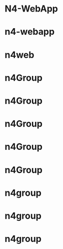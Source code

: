 # N4-WebApp
# n4-webapp
# n4web
# n4Group
# n4Group
# n4Group
# n4Group
# n4Group
# n4group
# n4group
# n4group
